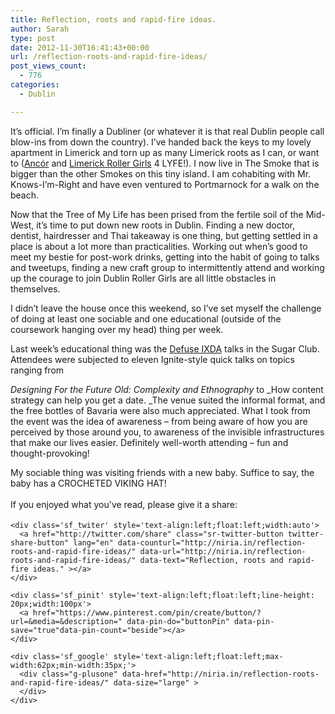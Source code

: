 ```yaml
---
title: Reflection, roots and rapid-fire ideas.
author: Sarah
type: post
date: 2012-11-30T16:41:43+00:00
url: /reflection-roots-and-rapid-fire-ideas/
post_views_count:
  - 776
categories:
  - Dublin

---
```

<div id="fb-root">
</div>

It&#8217;s official. I&#8217;m finally a Dubliner (or whatever it is that real Dublin people call blow-ins from down the country). I&#8217;ve handed back the keys to my lovely apartment in Limerick and torn up as many Limerick roots as I can, or want to (<a href="http://www.ancor.ie" target="_blank">Ancór</a> and <a href="http://www.limerickrollergirls.com" target="_blank">Limerick Roller Girls</a> 4 LYFE!). I now live in The Smoke that is bigger than the other Smokes on this tiny island. I am cohabiting with Mr. Knows-I&#8217;m-Right and have even ventured to Portmarnock for a walk on the beach.

Now that the Tree of My Life has been prised from the fertile soil of the Mid-West, it&#8217;s time to put down new roots in Dublin. Finding a new doctor, dentist, hairdresser and Thai takeaway is one thing, but getting settled in a place is about a lot more than practicalities. Working out when&#8217;s good to meet my bestie for post-work drinks, getting into the habit of going to talks and tweetups, finding a new craft group to intermittently attend and working up the courage to join Dublin Roller Girls are all little obstacles in themselves.

I didn&#8217;t leave the house once this weekend, so I&#8217;ve set myself the challenge of doing at least one sociable and one educational (outside of the coursework hanging over my head) thing per week.

Last week&#8217;s educational thing was the <a href="http://www.defuse.ixd.ie/" target="_blank">Defuse IXDA</a> talks in the Sugar Club. Attendees were subjected to eleven Ignite-style quick talks on topics ranging from
  
_Designing For the Future Old: Complexity and Ethnography_ to _How content strategy can help you get a date. _The venue suited the informal format, and the free bottles of Bavaria were also much appreciated. What I took from the event was the idea of awareness &#8211; from being aware of how you are perceived by those around you, to awareness of the invisible infrastructures that make our lives easier. Definitely well-worth attending &#8211; fun and thought-provoking!

My sociable thing was visiting friends with a new baby. Suffice to say, the baby has a CROCHETED VIKING HAT!

<div class='sfsi_Sicons' style='width: 100%; display: inline-block; vertical-align: middle; text-align:left'>
  <div style='margin:0px 8px 0px 0px; line-height: 24px'>
    <span>If you enjoyed what you've read, please give it a share:</span>
  </div>
  
  <div class='sfsi_socialwpr'>
    <div class='sf_fb' style='text-align:left;width:125px'>
      <div class="fb-like" href="http://niria.in/reflection-roots-and-rapid-fire-ideas/" width="180" send="false" showfaces="false"  action="like" data-share="true"data-layout="button_count" >
      </div>
    </div>
    
    <div class='sf_twiter' style='text-align:left;float:left;width:auto'>
      <a href="http://twitter.com/share" class="sr-twitter-button twitter-share-button" lang="en" data-counturl="http://niria.in/reflection-roots-and-rapid-fire-ideas/" data-url="http://niria.in/reflection-roots-and-rapid-fire-ideas/" data-text="Reflection, roots and rapid-fire ideas." ></a>
    </div>
    
    <div class='sf_pinit' style='text-align:left;float:left;line-height: 20px;width:100px'>
      <a href="https://www.pinterest.com/pin/create/button/?url=&media=&description=" data-pin-do="buttonPin" data-pin-save="true"data-pin-count="beside"></a>
    </div>
    
    <div class='sf_google' style='text-align:left;float:left;max-width:62px;min-width:35px;'>
      <div class="g-plusone" data-href="http://niria.in/reflection-roots-and-rapid-fire-ideas/" data-size="large" >
      </div>
    </div>
  </div>
</div>